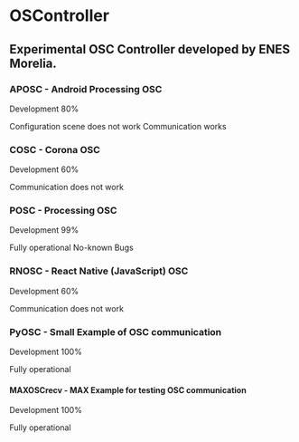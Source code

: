 # OSController

## Experimental OSC Controller developed by ENES Morelia.

### APOSC - Android Processing OSC

Development  80%

Configuration scene does not work
Communication works


### COSC - Corona OSC

Development 60%

Communication does not work

### POSC - Processing OSC

Development  99%

Fully operational
No-known Bugs

### RNOSC - React Native (JavaScript) OSC

Development 60%

Communication does not work

### PyOSC - Small Example of OSC communication

Development 100%

Fully operational

#### MAXOSCrecv - MAX Example for testing OSC communication

Development 100%

Fully operational


